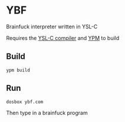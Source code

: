 # YBF
Brainfuck interpreter written in YSL-C

Requires the [YSL-C compiler](https://github.com/ysl-c/ysl-c) and [YPM](https://github.com/ysl-c/ypm) to build

## Build
```
ypm build
```

## Run
```
dosbox ybf.com
```
Then type in a brainfuck program
